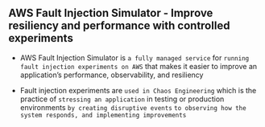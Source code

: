 ## AWS Fault Injection Simulator - Improve resiliency and performance with controlled experiments

- AWS Fault Injection Simulator is `a fully managed service` for `running fault injection experiments on AWS` that makes it easier to improve an application’s performance, observability, and resiliency

- Fault injection experiments are `used in Chaos Engineering` which is the practice of `stressing an application` in testing or production environments `by creating disruptive events` `to observing how the system responds, and implementing improvements`
